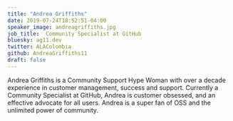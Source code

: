 ```yaml
---
title: "Andrea Griffiths"
date: 2019-07-24T18:52:51-04:00
speaker_image: andreagriffiths.jpg
job_title:  Community Specialist at GitHub
bluesky: ag11.dev
twitter: ALAColombia
github: AndreaGriffiths11
draft: false
---
```


Andrea Griffiths is a Community Support Hype Woman with over a decade experience in customer management, success and support.
Currently a Community Specialist at GitHub, Andrea is customer obsessed, and an effective advocate for all users.
Andrea is a super fan of OSS and the unlimited power of community.
